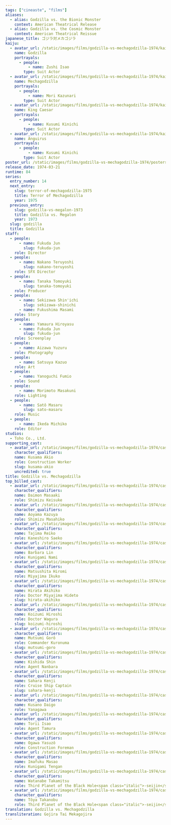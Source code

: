 ```yaml
---
tags: ["cineaste", "films"]
aliases:
  - alias: Godzilla vs. the Bionic Monster
    context: American Theatrical Release
  - alias: Godzilla vs. the Cosmic Monster
    context: American Theatrical Reissue
japanese_title: ゴジラ対メカゴジラ
kaiju:
  - avatar_url: /static/images/films/godzilla-vs-mechagodzilla-1974/kaiju-avatars/isao-zushi-0.webp
    name: Godzilla
    portrayals:
      - people:
          - name: Zushi Isao
        type: Suit Actor
  - avatar_url: /static/images/films/godzilla-vs-mechagodzilla-1974/kaiju-avatars/kazunari-mori-0.webp
    name: Mechagodzilla
    portrayals:
      - people:
          - name: Mori Kazunari
        type: Suit Actor
  - avatar_url: /static/images/films/godzilla-vs-mechagodzilla-1974/kaiju-avatars/kinichi-kusumi-1.webp
    name: King Caesar
    portrayals:
      - people:
          - name: Kusumi Kinichi
        type: Suit Actor
  - avatar_url: /static/images/films/godzilla-vs-mechagodzilla-1974/kaiju-avatars/kinichi-kusumi-0.webp
    name: Anguirus
    portrayals:
      - people:
          - name: Kusumi Kinichi
        type: Suit Actor
poster_url: /static/images/films/godzilla-vs-mechagodzilla-1974/posters/poster.webp
release_date: 1974-03-21
runtime: 84
series:
  entry_number: 14
  next_entry:
    slug: terror-of-mechagodzilla-1975
    title: Terror of Mechagodzilla
    year: 1975
  previous_entry:
    slug: godzilla-vs-megalon-1973
    title: Godzilla vs. Megalon
    year: 1973
  slug: godzilla
  title: Godzilla
staff:
  - people:
      - name: Fukuda Jun
        slug: fukuda-jun
    role: Director
  - people:
      - name: Nakano Teruyoshi
        slug: nakano-teruyoshi
    role: SFX Director
  - people:
      - name: Tanaka Tomoyuki
        slug: tanaka-tomoyuki
    role: Producer
  - people:
      - name: Sekizawa Shin'ichi
        slug: sekizawa-shinichi
      - name: Fukushima Masami
    role: Story
  - people:
      - name: Yamaura Hiroyasu
      - name: Fukuda Jun
        slug: fukuda-jun
    role: Screenplay
  - people:
      - name: Aizawa Yuzuru
    role: Photography
  - people:
      - name: Satsuya Kazuo
    role: Art
  - people:
      - name: Yanoguchi Fumio
    role: Sound
  - people:
      - name: Morimoto Masakuni
    role: Lighting
  - people:
      - name: Satô Masaru
        slug: sato-masaru
    role: Music
  - people:
      - name: Ikeda Michiko
    role: Editor
studios:
  - Toho Co., Ltd.
supporting_cast:
  - avatar_url: /static/images/films/godzilla-vs-mechagodzilla-1974/cast-avatars/akio-kusama-0.webp
    character_qualifiers:
    name: Kusama Akio
    role: Construction Worker
    slug: kusama-akio
    uncredited: true
title: Godzilla vs. Mechagodzilla
top_billed_cast:
  - avatar_url: /static/images/films/godzilla-vs-mechagodzilla-1974/cast-avatars/masaaki-daimon-0.webp
    character_qualifiers:
    name: Daimon Masaaki
    role: Shimizu Keisuke
  - avatar_url: /static/images/films/godzilla-vs-mechagodzilla-1974/cast-avatars/kazuya-aoyama-0.webp
    character_qualifiers:
    name: Aoyama Kazuya
    role: Shimizu Masahiko
  - avatar_url: /static/images/films/godzilla-vs-mechagodzilla-1974/cast-avatars/reiko-tajima-0.webp
    character_qualifiers:
    name: Tajima Reiko
    role: Kaneshiro Saeko
  - avatar_url: /static/images/films/godzilla-vs-mechagodzilla-1974/cast-avatars/barbara-lin-0.webp
    character_qualifiers:
    name: Barbara Lin
    role: Kunigami Nami
  - avatar_url: /static/images/films/godzilla-vs-mechagodzilla-1974/cast-avatars/hiromi-matsushita-0.webp
    character_qualifiers:
    name: Matsushita Hiromi
    role: Miyajima Ikuko
  - avatar_url: /static/images/films/godzilla-vs-mechagodzilla-1974/cast-avatars/akihiko-hirata-0.webp
    character_qualifiers:
    name: Hirata Akihiko
    role: Doctor Miyajima Hideto
    slug: hirata-akihiko
  - avatar_url: /static/images/films/godzilla-vs-mechagodzilla-1974/cast-avatars/hiroshi-koizumi-0.webp
    character_qualifiers:
    name: Koizumi Hiroshi
    role: Doctor Wagura
    slug: koizumi-hiroshi
  - avatar_url: /static/images/films/godzilla-vs-mechagodzilla-1974/cast-avatars/goro-mutsumi-0.webp
    character_qualifiers:
    name: Mutsumi Gorô
    role: Commander Kuronuma
    slug: mutsumi-goro
  - avatar_url: /static/images/films/godzilla-vs-mechagodzilla-1974/cast-avatars/shin-kishida-0.webp
    character_qualifiers:
    name: Kishida Shin
    role: Agent Nanbara
  - avatar_url: /static/images/films/godzilla-vs-mechagodzilla-1974/cast-avatars/kenji-sahara-0.webp
    character_qualifiers:
    name: Sahara Kenji
    role: Cruise Ship Captain
    slug: sahara-kenji
  - avatar_url: /static/images/films/godzilla-vs-mechagodzilla-1974/cast-avatars/daigo-kusano-0.webp
    character_qualifiers:
    name: Kusano Daigo
    role: Yanagawa
  - avatar_url: /static/images/films/godzilla-vs-mechagodzilla-1974/cast-avatars/isao-torii-0.webp
    character_qualifiers:
    name: Torii Isao
    role: Agent Tamura
  - avatar_url: /static/images/films/godzilla-vs-mechagodzilla-1974/cast-avatars/yasuzo-ogawa-0.webp
    character_qualifiers:
    name: Ogawa Yasuzô
    role: Construction Foreman
  - avatar_url: /static/images/films/godzilla-vs-mechagodzilla-1974/cast-avatars/masao-imafuku-0.webp
    character_qualifiers:
    name: Imafuku Masao
    role: Kunigami Tengan
  - avatar_url: /static/images/films/godzilla-vs-mechagodzilla-1974/cast-avatars/takamitsu-watanabe-0.webp
    character_qualifiers:
    name: Watanabe Takamitsu
    role: Third Planet of the Black Hole<span class="italic">-seijin</span>
  - avatar_url: /static/images/films/godzilla-vs-mechagodzilla-1974/cast-avatars/takanobu-toya-0.webp
    character_qualifiers:
    name: Tôya Takanobu
    role: Third Planet of the Black Hole<span class="italic">-seijin</span>
translation: Godzilla vs. Mechagodzilla
transliteration: Gojira Tai Mekagojira
---
```

